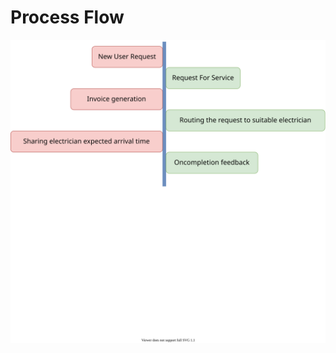 # Process Flow
<div style="width: 100%;text-align:center">
    <img src ="./process_flow.svg" >
</div>